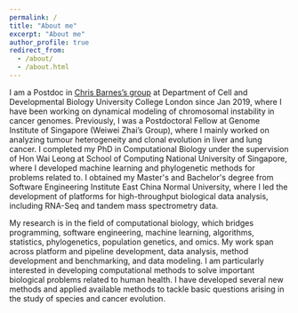 ```yaml
---
permalink: /
title: "About me"
excerpt: "About me"
author_profile: true
redirect_from:
  - /about/
  - /about.html
---
```


I am a Postdoc in [Chris Barnes’s group](https://ucl-cssb.github.io) at Department of Cell and Developmental Biology University College London since Jan 2019, where I have been working on dynamical modeling of chromosomal instability in cancer genomes. Previously, I was a Postdoctoral Fellow at Genome Institute of Singapore (Weiwei Zhai’s Group), where I mainly worked on analyzing tumour heterogeneity and clonal evolution in liver and lung cancer. I completed my PhD in Computational Biology under the supervision of Hon Wai Leong at School of Computing National University of Singapore, where I developed machine learning and phylogenetic methods for problems related to. I obtained my Master's and Bachelor's degree from Software Engineering Institute East China Normal University, where I led the development of platforms for high-throughput biological data analysis, including RNA-Seq and tandem mass spectrometry data.

My research is in the field of computational biology, which bridges programming, software engineering, machine learning, algorithms, statistics, phylogenetics, population genetics, and omics. My work span across platform and pipeline development, data analysis, method development and benchmarking, and data modeling. I am particularly interested in developing computational methods to solve important biological problems related to human health. I have developed several new methods and applied available methods to tackle basic questions arising in the study of species and cancer evolution.
